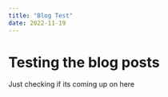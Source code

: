 ```yaml
---
title: "Blog Test"
date: 2022-11-19
---
```


# Testing the blog posts

Just checking if its coming up on here